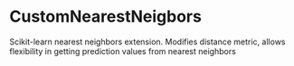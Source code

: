 # CustomNearestNeigbors
Scikit-learn nearest neighbors extension. Modifies distance metric, allows flexibility in getting prediction values from nearest neighbors
